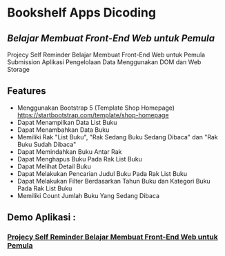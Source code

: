 # Bookshelf Apps Dicoding
## _Belajar Membuat Front-End Web untuk Pemula_


Projecy Self Reminder Belajar Membuat Front-End Web untuk Pemula  
Submission Aplikasi Pengelolaan Data Menggunakan DOM dan Web Storage


## Features

- Menggunakan Bootstrap 5 (Template Shop Homepage) https://startbootstrap.com/template/shop-homepage
- Dapat Menampilkan Data List Buku
- Dapat Menambahkan Data Buku
- Memiliki Rak "List Buku", "Rak Sedang Buku Sedang Dibaca" dan "Rak Buku Sudah Dibaca"
- Dapat Memindahkan Buku Antar Rak
- Dapat Menghapus Buku Pada Rak List Buku
- Dapat Melihat Detail Buku
- Dapat Melakukan Pencarian Judul Buku Pada Rak List Buku
- Dapat Melakukan Filter Berdasarkan Tahun Buku dan Kategori Buku Pada Rak List Buku
- Memiliki Count Jumlah Buku Yang Sedang Dibaca

## Demo Aplikasi :
### [Projecy Self Reminder Belajar Membuat Front-End Web untuk Pemula](dicoding-frontend-pemula.sanggatika.com)
